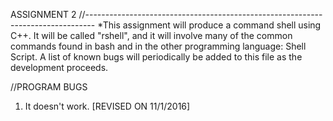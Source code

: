 ASSIGNMENT 2 
//--------------------------------------------------------------------------------
*This assignment will produce a command shell using C++. It will be called "rshell",
and it will involve many of the common commands found in bash and in the other
programming language: Shell Script. A list of known bugs will periodically be
added to this file as the development proceeds. 

//PROGRAM BUGS
1) It doesn't work.
[REVISED ON 11/1/2016]